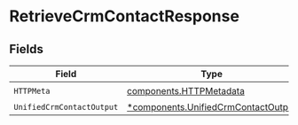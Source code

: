 # RetrieveCrmContactResponse


## Fields

| Field                                                                                     | Type                                                                                      | Required                                                                                  | Description                                                                               |
| ----------------------------------------------------------------------------------------- | ----------------------------------------------------------------------------------------- | ----------------------------------------------------------------------------------------- | ----------------------------------------------------------------------------------------- |
| `HTTPMeta`                                                                                | [components.HTTPMetadata](../../models/components/httpmetadata.md)                        | :heavy_check_mark:                                                                        | N/A                                                                                       |
| `UnifiedCrmContactOutput`                                                                 | [*components.UnifiedCrmContactOutput](../../models/components/unifiedcrmcontactoutput.md) | :heavy_minus_sign:                                                                        | N/A                                                                                       |